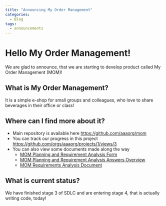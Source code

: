 ```yaml
---
title: "Announcing My Order Management"
categories:
  - Blog
tags:
  - announcements
---
```


# Hello My Order Management!

We are glad to announce, that we are starting to develop product called My Order Management (MOM)!

## What is My Order Management?

It is a simple e-shop for small groups and colleagues, who love to share beverages in their office or class!

## Where can I find more about it?

- Main repository is available here https://github.com/aaaorg/mom
- You can track our progress in this project https://github.com/orgs/aaaorg/projects/1/views/3
- You can also view some documents made along the way
  - [MOM Planning and Requirement Analysis Form](https://github.com/aaaorg/mom/files/11629136/MOM.Planning.and.Requirement.Analysis.Form.pdf)
  - [MOM Planning and Requirement Analysis Answers Overview](https://github.com/aaaorg/mom/files/11629137/MOM.Planning.and.Requirement.Analysis.Answers.Overview.pdf)
  - [MOM Requirements Analysis Document](https://github.com/aaaorg/mom/files/11681850/MOM-Requirements-Analysis-Document.pdf)

## What is current status?

We have finished stage 3 of SDLC and are entering stage 4, that is actually writing code, today!
